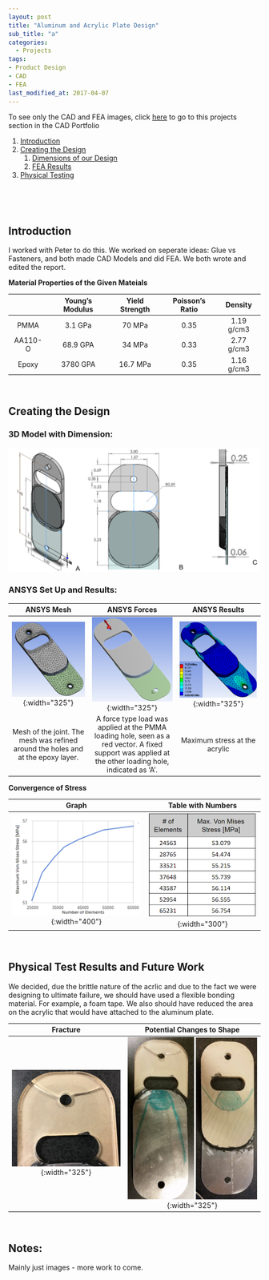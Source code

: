 ```yaml
---
layout: post
title: "Aluminum and Acrylic Plate Design"
sub_title: "a"
categories:
  - Projects
tags:
- Product Design
- CAD
- FEA
last_modified_at: 2017-04-07 
---
```


To see only the CAD and FEA images, click [here](https://96yrlee.github.io/CAD_Portfolio.html#3) to go to this projects section in the CAD Portfolio

1. [Introduction](#1)
2. [Creating the Design](#2)
    1. [Dimensions of our Design](#2a)
    2. [FEA Results](#2b)
3. [Physical Testing](#3)

<p>&nbsp;</p> 
<p>&nbsp;</p> 

## Introduction <a name="1"></a>

I worked with Peter to do this. We worked on seperate ideas: Glue vs Fasteners, and both made CAD Models and did FEA. We both wrote and edited the report.

**Material Properties of the Given Mateials**

|          | Young’s Modulus | Yield Strength | Poisson’s Ratio | Density    |
|:--------:|:---------------:|:--------------:|:---------------:|:----------:|
| PMMA     | 3.1 GPa         | 70 MPa         | 0.35            | 1.19 g/cm3 |
| AA110-O  | 68.9 GPA        | 34 MPa         | 0.33            | 2.77 g/cm3 |
| Epoxy    | 3780 GPA        |  16.7 MPa      | 0.35            | 1.16 g/cm3 |


<p>&nbsp;</p> 

## Creating the Design <a name="2"></a>

### 3D Model with Dimension: <a name="2a"></a>
![img](/images/portfolio/LapJointModel.PNG "3D Soldiworks Model Lapjoint")

### ANSYS Set Up and Results: <a name="2b"></a>

ANSYS Mesh | ANSYS Forces | ANSYS Results
:------------: | :-------------: |:---------------:
![img](/images/portfolio/LapJointFEAmesh.PNG "ANSYS Model Lapjoint Mesh"){:width="325"} | ![img](/images/portfolio/LapJointFEAforceApp.PNG "ANSYS Model Lapjoint Force"){:width="325"} | ![img](/images/portfolio/LapJointFEAresults.PNG "ANSYS Model Lapjoint Results"){:width="325"}
Mesh of the joint. The mesh was refined around the holes and at the epoxy layer. | A force type load was applied at the PMMA loading hole, seen as a red vector. A fixed support was applied at the other loading hole, indicated as ‘A’. | Maximum stress at the acrylic 

**Convergence of Stress**

Graph | Table with Numbers
:---: | :-------------: 
![img](/images/projects/lapjoint/convergence.PNG "Graph over 7 Simulations"){:width="400"} | ![img](/images/projects/lapjoint/convergence_graph.PNG "Table of the Graph"){:width="300"} 

<p>&nbsp;</p> 

## Physical Test Results and Future Work <a name="3"></a>

We decided, due the brittle nature of the acrlic and due to the fact we were designing to ultimate failure, we should have used a flexible bonding material. For example, a foam tape. We also should have reduced the area on the acrylic that would have attached to the aluminum plate.

Fracture | Potential Changes to Shape
:---: | :-------------: 
![img](/images/projects/lapjoint/fracture.PNG "Fracture at the Loading Hole"){:width="325"} | ![img](/images/projects/lapjoint/redesign1.PNG "Reduce Acrylic surface as much as possible"){:width="325"} 

<p>&nbsp;</p> 

## Notes:
Mainly just images - more work to come.

[comment]: # ( https://docs.google.com/document/d/17K0F__KHE0_OucAYsHTP6rZ27Ffs976daDUDKpbk3n4/edit )

